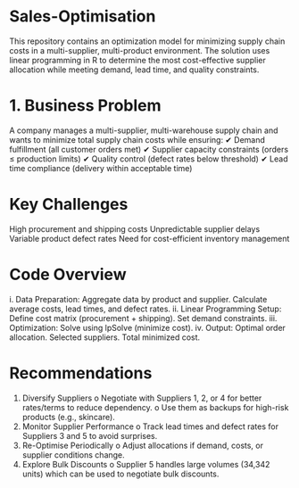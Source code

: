# Sales-Optimisation
This repository contains an optimization model for minimizing supply chain costs in a multi-supplier, multi-product environment. The solution uses linear programming in R to determine the most cost-effective supplier allocation while meeting demand, lead time, and quality constraints.

# 1. Business Problem
A company manages a multi-supplier, multi-warehouse supply chain and wants to minimize total supply chain costs while ensuring:
✔ Demand fulfillment (all customer orders met)
✔ Supplier capacity constraints (orders ≤ production limits)
✔ Quality control (defect rates below threshold)
✔ Lead time compliance (delivery within acceptable time)
# Key Challenges
High procurement and shipping costs
Unpredictable supplier delays
Variable product defect rates
Need for cost-efficient inventory management
# Code Overview
i. Data Preparation:
Aggregate data by product and supplier.
Calculate average costs, lead times, and defect rates.
ii. Linear Programming Setup:
Define cost matrix (procurement + shipping).
Set demand constraints.
iii. Optimization:
Solve using lpSolve (minimize cost).
iv. Output:
Optimal order allocation.
Selected suppliers.
Total minimized cost.

# Recommendations 
1. Diversify Suppliers 
o Negotiate with Suppliers 1, 2, or 4 for better rates/terms to reduce 
dependency. 
o Use them as backups for high-risk products (e.g., skincare). 
2. Monitor Supplier Performance 
o Track lead times and defect rates for Suppliers 3 and 5 to avoid 
surprises. 
3. Re-Optimise Periodically 
o Adjust allocations if demand, costs, or supplier conditions change. 
4. Explore Bulk Discounts 
o Supplier 5 handles large volumes (34,342 units) which can be used to 
negotiate bulk discounts. 
